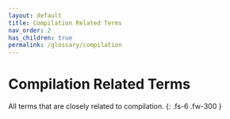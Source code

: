 ```yaml
---
layout: default
title: Compilation Related Terms
nav_order: 2
has_children: true
permalink: /glossary/compilation
---
```


# Compilation Related Terms

All terms that are closely related to compilation.
{: .fs-6 .fw-300 }

